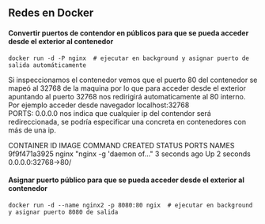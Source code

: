 ## Redes en Docker  

#### Convertir puertos de contendor en públicos para que se pueda acceder desde el exterior al contenedor  
```
docker run -d -P nginx  # ejecutar en background y asignar puerto de salida automáticamente
```
Si inspeccionamos el contenedor vemos que el puerto 80 del contenedor se mapeó al 32768 de la maquina por lo que para acceder desde el  exterior apuntando al puerto 32768 nos redirigirá automaticamente al 80 interno.  
Por ejemplo acceder desde navegador localhost:32768  
PORTS: 0.0.0.0 nos indica que cualquier ip del contendor será redireccionada, se podría especificar una concreta en contenedores con más de una ip.  

CONTAINER ID        IMAGE               COMMAND                  CREATED             STATUS              PORTS                   NAMES  
9f9f471a3925        nginx               "nginx -g 'daemon of…"   3 seconds ago       Up 2 seconds        0.0.0.0:32768->80/  

#### Asignar puerto público para que se pueda acceder desde el exterior al contenedor  
```
docker run -d --name nginx2 -p 8080:80 ngix  # ejecutar en background y asignar puerto 8080 de salida
```
